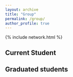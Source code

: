 ```yaml
---
layout: archive
title: "Group"
permalink: /group/
author_profile: true
---
```


{% include network.html %}

## Current Student
## Graduated students

